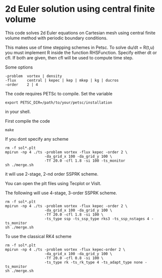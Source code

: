 # 2d Euler solution using central finite volume

This code solves 2d Euler equations on Cartesian mesh using central finite volume method with periodic boundary conditions.

This makes use of time stepping schemes in Petsc. To solve du/dt = R(t,u) you must implement R inside the function RHSFunction. Specify either dt or cfl. If both are given, then cfl will be used to compute time step. 

Some options
```
-problem  vortex | density
-flux     central | kepec | kep | mkep | kg | ducros
-order    2 | 4
```

The code requires PETSc to compile. Set the variable
```
export PETSC_DIR=/path/to/your/petsc/installation
```
in your shell.

First compile the code
```
make
```
If you dont specify any scheme
```
rm -f sol*.plt
mpirun -np 4 ./ts -problem vortex -flux kepec -order 2 \
                  -da_grid_x 100 -da_grid_y 100 \
                  -Tf 20.0 -cfl 1.8 -si 100 -ts_monitor 
sh ./merge.sh
```
it will use 2-stage, 2-nd order SSPRK scheme.

You can open the plt files using Tecplot or VisIt.

The following will use 4-stage, 3-order SSPRK scheme.
```
rm -f sol*.plt
mpirun -np 4 ./ts -problem vortex -flux kepec -order 2 \
                  -da_grid_x 100 -da_grid_y 100 \
                  -Tf 20.0 -cfl 1.8 -si 100 \
                  -ts_type ssp -ts_ssp_type rks3 -ts_ssp_nstages 4 -ts_monitor 
sh ./merge.sh
```
To use the classical RK4 scheme
```
rm -f sol*.plt
mpirun -np 4 ./ts -problem vortex -flux kepec-order 2 \
                  -da_grid_x 100 -da_grid_y 100 \
                  -Tf 20.0 -cfl 0.8 -si 100 \
                  -ts_type rk -ts_rk_type 4 -ts_adapt_type none -ts_monitor 
sh ./merge.sh
```